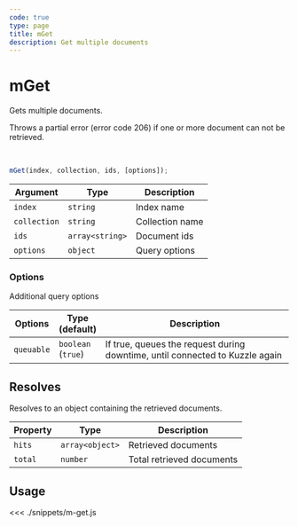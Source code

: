 ```yaml
---
code: true
type: page
title: mGet
description: Get multiple documents
---
```


# mGet

Gets multiple documents.

Throws a partial error (error code 206) if one or more document can not be retrieved.

<br/>

```javascript
mGet(index, collection, ids, [options]);
```

| Argument     | Type            | Description     |
| ------------ | --------------- | --------------- |
| `index`      | `string`        | Index name      |
| `collection` | `string`        | Collection name |
| `ids`        | `array<string>` | Document ids    |
| `options`    | `object`        | Query options   |

### Options

Additional query options

| Options    | Type<br/>(default)     | Description                                                                  |
| ---------- | ---------------------- | ---------------------------------------------------------------------------- |
| `queuable` | `boolean`<br/>(`true`) | If true, queues the request during downtime, until connected to Kuzzle again |

## Resolves

Resolves to an object containing the retrieved documents.

| Property | Type            | Description               |
| -------- | --------------- | ------------------------- |
| `hits`   | `array<object>` | Retrieved documents       |
| `total`  | `number`        | Total retrieved documents |

## Usage

<<< ./snippets/m-get.js
